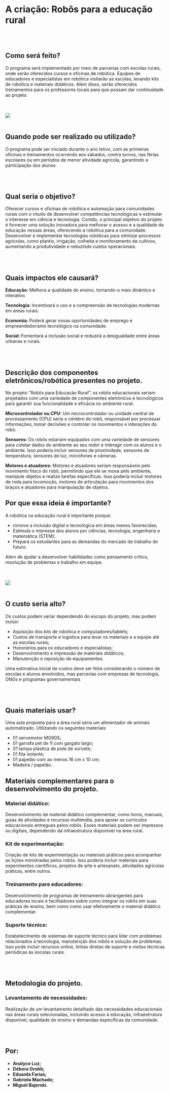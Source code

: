 <!DOCTYPE>
<html>
<body>
  
<B> <h1> A criação: Robôs para a educação rural </H1> </B>
<br> </br>

<b> <h2> Como será feito? </h2> </b>
<p> O programa será implementado por meio de parcerias com escolas rurais, onde serão oferecidos cursos e oficinas de robótica. Equipes de educadores e especialistas em robótica visitarão as escolas, levando kits de robótica e materiais didáticos. Além disso, serão oferecidos treinamentos para os professores locais para que possam dar continuidade ao projeto. </p>
<br> </br>

<img src="81115-abelhas-robos-promessa-salvar-plantacoes" />
<br> </br>

<b> <h2> Quando pode ser realizado ou utilizado? </h2> </b>
<p> O programa pode ser iniciado durante o ano letivo, com as primeiras oficinas e treinamentos ocorrendo aos sábados, contra turnos, nas férias escolares ou em períodos de menor atividade agrícola, garantindo a participação dos alunos. </p>
<br> </br>

<b> <h2> Qual seria o objetivo? </h2> </b>
<p> Oferecer cursos e oficinas de robótica e automação para comunidades rurais com o intuito de desenvolver competências tecnológicas e estimular o interesse em ciência e tecnologia. Contdo, o principal objetivo do projeto é fornecer uma solução inovadora para melhorar o acesso e a qualidade da educação nessas áreas, oferecendo a robótica para a comunidade.
Desenvolver e implementar tecnologias robóticas para otimizar processos agrícolas, como plantio, irrigação, colheita e monitoramento de cultivos, aumentando a produtividade e reduzindo custos operacionais. </p>
<br> </br>

<b> <h2> Quais impactos ele causará?</h2> </b>
<p> <b> Educação: </b> Melhora a qualidade do ensino, tornando-o mais dinâmico e interativo. </p>
<p> <b> Tecnologia: </b> Incentivará o uso e a compreensão de tecnologias modernas em áreas rurais. </p>
<p> <b> Economia: </b> Poderá gerar novas oportunidades de emprego e empreendedorismo tecnológico na comunidade.</p>
<p> <b> Social: </b> Fomentará a inclusão social e reduzirá a desigualdade entre áreas urbanas e rurais. </p>
<br> </br>

<b> <h2> Descrição dos componentes eletrônicos/robótica presentes no projeto. </h2> </b>
<p> No projeto "Robôs para Educação Rural", os robôs educacionais seriam projetados com uma variedade de componentes eletrônicos e tecnológicos para garantir sua funcionalidade e eficácia no ambiente rural. 
  
<p> <b> Microcontrolador ou CPU:</b> Um microcontrolador ou unidade central de processamento (CPU) seria o cérebro do robô, responsável por processar informações, tomar decisões e controlar os movimentos e interações do robô. </p>
<p> <b> Sensores: </b> Os robôs estariam equipados com uma variedade de sensores para coletar dados do ambiente ao seu redor e interagir com os alunos e o ambiente. Isso poderia incluir sensores de proximidade, sensores de temperatura, sensores de luz, microfones e câmeras. </p>
<p> <b> Motores e atuadores: </b> Motores e atuadores seriam responsáveis pelo movimento físico do robô, permitindo que ele se mova pelo ambiente, manipule objetos e realize tarefas específicas. Isso poderia incluir motores de roda para locomoção, motores de articulação para movimentos dos braços e atuadores para manipulação de objetos. </p>

<B> <h2> Por que essa ideia é importante? </H2> </B>
<p> A robótica na educação rural é importante porque: 
  <ul> 
  <li> romove a inclusão digital e tecnológica em áreas menos favorecidas;</li>
  <li> Estimula o interesse dos alunos por ciências, tecnologia, engenharia e matemática (STEM); </li>
  <li> Prepara os estudantes para as demandas do mercado de trabalho do futuro.</li> </ul>
Além de ajudar a desenvolver habilidades como pensamento crítico, resolução de problemas e trabalho em equipe. </p> 
<br> </br>

<img src="81115-abelhas-robos-promessa-salvar-plantacoes" />
<Br> </Br>

<b> <h2> O custo seria alto? </h2> </b>
<p> Os custos podem variar dependendo do escopo do projeto, mas podem incluir:
  <ul>
  <li> Aquisição dos kits de robótica e computadores/tablets; </li>
  <li> Custos de transporte e logística para levar os materiais e a equipe até as escolas rurais; </li>
  <li> Honorários para os educadores e especialistas;</li>
 <li> Desenvolvimento e impressão de materiais didáticos; </li> 
 <li> Manutenção e reposição de equipamentos. </li> </ul>
Uma estimativa inicial de custos deve ser feita considerando o número de escolas e alunos envolvidos, mas parcerias com empresas de tecnologia, ONGs e programas governamentais </p> 
<br> </br>

<b> <h2> Quais materiais usar? </h2></b>
<p> Uma aula proposta para a área rural seria um alimentador de animais automatizado. Utilizando os seguintes materiais: </p>
<ul> 
  <li> 01 servomotor MG90S;  </li>
  <li> 01 garrafa pet de 1l com gargalo largo; </li>
  <li> 01 tampa plástica de pote de sorvete; </li>
  <li> 01 fita isolante; </li>
  <li> 01 papelão com ao menos 16 cm x 10 cm; </li>
  <li> Madeira / papelão. </li>
</ul>

<b> <h2> Materiais complementares para o desenvolvimento do projeto. </h2> </b>
<b> <h3> Material didático: </h3> </b>
<p> Desenvolvimento de material didático complementar, como livros, manuais, guias de atividades e recursos multimídia, para apoiar os currículos educacionais entregues pelos robôs. Esses materiais podem ser impressos ou digitais, dependendo da infraestrutura disponível na área rural. </p>
<b> <h3> Kit de experimentação: </h3> </b>
<p> Criação de kits de experimentação ou materiais práticos para acompanhar as lições ministradas pelos robôs. Isso poderia incluir materiais para experimentos científicos, projetos de arte e artesanato, atividades agrícolas práticas, entre outros. </p>
<b> <h3> Treinamento para educadores: </h3> </b>
<p> Desenvolvimento de programas de treinamento abrangentes para educadores locais e facilitadores sobre como integrar os robôs em suas práticas de ensino, bem como como usar efetivamente o material didático complementar. </p>
<b> <h3> Suporte técnico: </h3> </b>
<p> Estabelecimento de sistemas de suporte técnico para lidar com problemas relacionados à tecnologia, manutenção dos robôs e solução de problemas. Isso pode incluir recursos online, linhas diretas de suporte e visitas técnicas periódicas às escolas rurais. </p>
<br> </br>

<b> <h2> Metodologia do projeto. </h2> </b>
<b> <h3> Levantamento de necessidades:</h3> </b>
<p> Realização de um levantamento detalhado das necessidades educacionais nas áreas rurais selecionadas, incluindo acesso à educação, infraestrutura disponível, qualidade do ensino e demandas específicas da comunidade. </p>
<br> </br>

<b> <h2> Por: </h2> </b>
<b> <ul> 
  <li> Analyce Luz; </li>
  <li> Débora Grobb; </li>
  <li> Eduarda Farias; </li>
  <li> Gabriela Machado; </li>
  <li> Miguel Bajerski. </li>
</b> </ul>

</body>
</html> 
